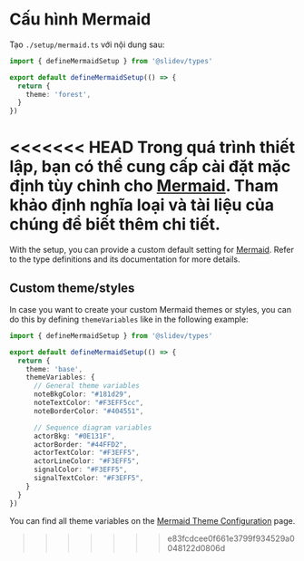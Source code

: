 # Cấu hình Mermaid

<Environment type="client" />

Tạo `./setup/mermaid.ts` với nội dung sau:

```ts
import { defineMermaidSetup } from '@slidev/types'

export default defineMermaidSetup(() => {
  return {
    theme: 'forest',
  }
})
```

<<<<<<< HEAD
Trong quá trình thiết lập, bạn có thể cung cấp cài đặt mặc định tùy chỉnh cho [Mermaid](https://mermaid-js.github.io/). Tham khảo định nghĩa loại và tài liệu của chúng để biết thêm chi tiết.
=======
With the setup, you can provide a custom default setting for [Mermaid](https://mermaid-js.github.io/). Refer to the type definitions and its documentation for more details.

## Custom theme/styles

In case you want to create your custom Mermaid themes or styles, you can do this by defining `themeVariables` like in the following example:

```ts
import { defineMermaidSetup } from '@slidev/types'

export default defineMermaidSetup(() => {
  return {
    theme: 'base',
    themeVariables: {
      // General theme variables
      noteBkgColor: "#181d29",
      noteTextColor: "#F3EFF5cc",
      noteBorderColor: "#404551",

      // Sequence diagram variables
      actorBkg: "#0E131F",
      actorBorder: "#44FFD2",
      actorTextColor: "#F3EFF5",
      actorLineColor: "#F3EFF5",
      signalColor: "#F3EFF5",
      signalTextColor: "#F3EFF5",
    }
  }
})
```

You can find all theme variables on the [Mermaid Theme Configuration](https://mermaid.js.org/config/theming.html) page.
>>>>>>> e83fcdcee0f661e3799f934529a0048122d0806d
